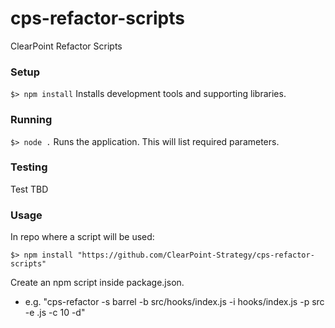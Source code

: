 # cps-refactor-scripts

ClearPoint Refactor Scripts

### Setup

`$> npm install` Installs development tools and supporting libraries.

### Running

`$> node .` Runs the application. This will list required parameters.

### Testing

Test TBD

### Usage

In repo where a script will be used:

`$> npm install "https://github.com/ClearPoint-Strategy/cps-refactor-scripts"`

Create an npm script inside package.json.

-  e.g. "cps-refactor -s barrel -b src/hooks/index.js -i hooks/index.js -p src -e .js -c 10 -d"
